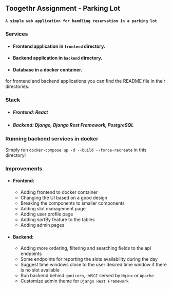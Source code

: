 ## Toogethr Assignment - Parking Lot
#### ``A simple web application for handling reservation in a parking lot``

### Services
* #### Frontend application in `frontend` directory.
* #### Backend application in `backend` directory.
* #### Database in a docker container.

for frontend and backend applications you can find the README file in their directories.

### Stack
* ##### Frontend: React
* ##### Backend: Django, Django Rest Framework, PostgreSQL

### Running backend services in docker
Simply run `docker-compose up -d --build --force-recreate` in this directory!

### Improvements
* #### Frontend:
    *   Adding frontend to docker container
    *   Changing the UI based on a good design
    *   Breaking the components to smaller components
    *   Adding slot management page
    *   Adding user profile page
    *   Adding sortBy feature to the tables
    *   Adding admin pages
* #### Backend:
    *   Adding more ordering, filtering and searching fields to the api endpoints
    *   Some endpoints for reporting the slots availability during the day
    *   Suggest time windows close to the user desired time window if there is no slot available
    *   Run backend behind `gunicorn`, `uWSGI` served by `Nginx` or `Apache`.
    *   Customize admin theme for `Django Rest Framework`